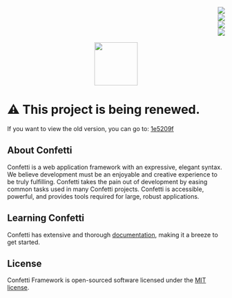 <a href="https://github.com/confetti-framework/confetti/blob/main/test/README.md"><img align="right" src="https://img.shields.io/badge/average_coverage-87%25-yellowgreen"></a><br>
<a href="https://goreportcard.com/report/github.com/confetti-framework/confetti"><img align="right" src="https://goreportcard.com/badge/github.com/confetti-framework/confetti"></a><br>
<a href="https://pkg.go.dev/github.com/confetti-framework/confetti"><img align="right" src="https://godoc.org/confetti-framework/confetti?status.svg"></a>
<br>
<a href="https://confetti-framework.github.io/docs/"><img align="right" src="https://img.shields.io/badge/documentation-gray"></a>
<br>
<p align="center">
  <img src="https://avatars1.githubusercontent.com/u/57274804?s=400&u=058242df13e206950c08efd68a540445ce4da17f&v=4" width="100">
</p>

# ⚠️ This project is being renewed.

If you want to view the old version, you can go
to: [1e5209f
](https://github.com/confetti-framework/confetti/tree/1e5209f7a189ba2551f5b4284b26b3c12e60613c)

## About Confetti

Confetti is a web application framework with an expressive, elegant syntax. We believe development must be an enjoyable
and creative experience to be truly fulfilling. Confetti takes the pain out of development by easing common tasks used
in
many Confetti projects. Confetti is accessible, powerful, and provides tools required for large, robust applications.

## Learning Confetti

Confetti has extensive and thorough [documentation](https://confetti-framework.github.io/docs/), making it a breeze to
get started.

## License

Confetti Framework is open-sourced software licensed under the [MIT license](https://opensource.org/licenses/MIT).
